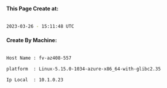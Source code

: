 
   
#### This Page Create at:

```bash

2023-03-26 - 15:11:48 UTC

```

#### Create By Machine:

```bash

Host Name : fv-az408-557

platform  : Linux-5.15.0-1034-azure-x86_64-with-glibc2.35

Ip Local  : 10.1.0.23

```

